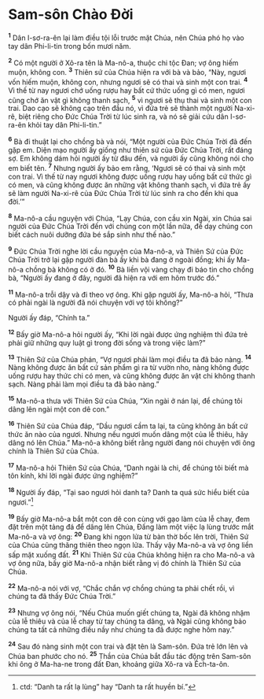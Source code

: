 # Sam-sôn Chào Ðời
<sup><b>1</b></sup> Dân I-sơ-ra-ên lại làm điều tội lỗi trước mặt Chúa, nên Chúa phó họ vào tay dân Phi-li-tin trong bốn mươi năm.

<sup><b>2</b></sup> Có một người ở Xô-ra tên là Ma-nô-a, thuộc chi tộc Ðan; vợ ông hiếm muộn, không con. <sup><b>3</b></sup> Thiên sứ của Chúa hiện ra với bà và bảo, “Này, ngươi vốn hiếm muộn, không con, nhưng ngươi sẽ có thai và sinh một con trai. <sup><b>4</b></sup> Vì thế từ nay ngươi chớ uống rượu hay bất cứ thức uống gì có men, ngươi cũng chớ ăn vật gì không thanh sạch, <sup><b>5</b></sup> vì ngươi sẽ thụ thai và sinh một con trai. Dao cạo sẽ không cạo trên đầu nó, vì đứa trẻ sẽ thành một người Na-xi-rê, biệt riêng cho Ðức Chúa Trời từ lúc sinh ra, và nó sẽ giải cứu dân I-sơ-ra-ên khỏi tay dân Phi-li-tin.”

<sup><b>6</b></sup> Bà đi thuật lại cho chồng bà và nói, “Một người của Ðức Chúa Trời đã đến gặp em. Diện mạo người ấy giống như thiên sứ của Ðức Chúa Trời, rất đáng sợ. Em không dám hỏi người ấy từ đâu đến, và người ấy cũng không nói cho em biết tên. <sup><b>7</b></sup> Nhưng người ấy bảo em rằng, ‘Ngươi sẽ có thai và sinh một con trai. Vì thế từ nay ngươi không được uống rượu hay uống bất cứ thức gì có men, và cũng không được ăn những vật không thanh sạch, vì đứa trẻ ấy sẽ làm người Na-xi-rê của Ðức Chúa Trời từ lúc sinh ra cho đến khi qua đời.’”

<sup><b>8</b></sup> Ma-nô-a cầu nguyện với Chúa, “Lạy Chúa, con cầu xin Ngài, xin Chúa sai người của Ðức Chúa Trời đến với chúng con một lần nữa, để dạy chúng con biết cách nuôi dưỡng đứa bé sắp sinh như thế nào.”

<sup><b>9</b></sup> Ðức Chúa Trời nghe lời cầu nguyện của Ma-nô-a, và Thiên Sứ của Ðức Chúa Trời trở lại gặp người đàn bà ấy khi bà đang ở ngoài đồng; khi ấy Ma-nô-a chồng bà không có ở đó. <sup><b>10</b></sup> Bà liền vội vàng chạy đi báo tin cho chồng bà, “Người ấy đang ở đây, người đã hiện ra với em hôm trước đó.”

<sup><b>11</b></sup> Ma-nô-a trỗi dậy và đi theo vợ ông. Khi gặp người ấy, Ma-nô-a hỏi, “Thưa có phải ngài là người đã nói chuyện với vợ tôi không?”

Người ấy đáp, “Chính ta.”

<sup><b>12</b></sup> Bấy giờ Ma-nô-a hỏi người ấy, “Khi lời ngài được ứng nghiệm thì đứa trẻ phải giữ những quy luật gì trong đời sống và trong việc làm?”

<sup><b>13</b></sup> Thiên Sứ của Chúa phán, “Vợ ngươi phải làm mọi điều ta đã bảo nàng. <sup><b>14</b></sup> Nàng không được ăn bất cứ sản phẩm gì ra từ vườn nho, nàng không được uống rượu hay thức chi có men, và cũng không được ăn vật chi không thanh sạch. Nàng phải làm mọi điều ta đã bảo nàng.”

<sup><b>15</b></sup> Ma-nô-a thưa với Thiên Sứ của Chúa, “Xin ngài ở nán lại, để chúng tôi dâng lên ngài một con dê con.”

<sup><b>16</b></sup> Thiên Sứ của Chúa đáp, “Dầu ngươi cầm ta lại, ta cũng không ăn bất cứ thức ăn nào của ngươi. Nhưng nếu ngươi muốn dâng một của lễ thiêu, hãy dâng nó lên Chúa.” Ma-nô-a không biết rằng người đang nói chuyện với ông chính là Thiên Sứ của Chúa.

<sup><b>17</b></sup> Ma-nô-a hỏi Thiên Sứ của Chúa, “Danh ngài là chi, để chúng tôi biết mà tôn kính, khi lời ngài được ứng nghiệm?”

<sup><b>18</b></sup> Người ấy đáp, “Tại sao ngươi hỏi danh ta? Danh ta quá sức hiểu biết của ngươi.”[^1-5514966b-42dd-4bb6-ad1d-0388505e5402]

<sup><b>19</b></sup> Bấy giờ Ma-nô-a bắt một con dê con cùng với gạo làm của lễ chay, đem đặt trên một tảng đá để dâng lên Chúa, Ðấng làm một việc lạ lùng trước mắt Ma-nô-a và vợ ông: <sup><b>20</b></sup> Ðang khi ngọn lửa từ bàn thờ bốc lên trời, Thiên Sứ của Chúa cũng thăng thiên theo ngọn lửa. Thấy vậy Ma-nô-a và vợ ông liền sấp mặt xuống đất. <sup><b>21</b></sup> Khi Thiên Sứ của Chúa không hiện ra cho Ma-nô-a và vợ ông nữa, bấy giờ Ma-nô-a nhận biết rằng vị đó chính là Thiên Sứ của Chúa.

<sup><b>22</b></sup> Ma-nô-a nói với vợ, “Chắc chắn vợ chồng chúng ta phải chết rồi, vì chúng ta đã thấy Ðức Chúa Trời.”

<sup><b>23</b></sup> Nhưng vợ ông nói, “Nếu Chúa muốn giết chúng ta, Ngài đã không nhậm của lễ thiêu và của lễ chay từ tay chúng ta dâng, và Ngài cũng không bảo chúng ta tất cả những điều nầy như chúng ta đã được nghe hôm nay.”

<sup><b>24</b></sup> Sau đó nàng sinh một con trai và đặt tên là Sam-sôn. Ðứa trẻ lớn lên và Chúa ban phước cho nó. <sup><b>25</b></sup> Thần của Chúa bắt đầu tác động trên Sam-sôn khi ông ở Ma-ha-ne trong đất Ðan, khoảng giữa Xô-ra và Ếch-ta-ôn.

[^1-5514966b-42dd-4bb6-ad1d-0388505e5402]: ctd: “Danh ta rất lạ lùng” hay “Danh ta rất huyền bí.”